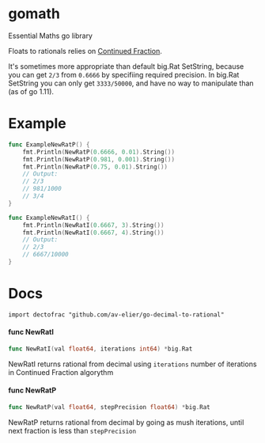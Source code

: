 # gomath

Essential Maths go library

Floats to rationals relies on [Continued Fraction](http://mathworld.wolfram.com/ContinuedFraction.html).

It's sometimes more appropriate than default big.Rat SetString, because
you can get `2/3` from `0.6666` by specifiing required precision. In big.Rat SetString
you can only get `3333/50000`, and have no way to manipulate than (as of go 1.11).

# Example
```go
func ExampleNewRatP() {
	fmt.Println(NewRatP(0.6666, 0.01).String())
	fmt.Println(NewRatP(0.981, 0.001).String())
	fmt.Println(NewRatP(0.75, 0.01).String())
	// Output:
	// 2/3
	// 981/1000
	// 3/4
}
```
```go
func ExampleNewRatI() {
	fmt.Println(NewRatI(0.6667, 3).String())
	fmt.Println(NewRatI(0.6667, 4).String())
	// Output:
	// 2/3
	// 6667/10000
}
```

# Docs
```
import dectofrac "github.com/av-elier/go-decimal-to-rational"
```

#### func NewRatI

```go
func NewRatI(val float64, iterations int64) *big.Rat
```
NewRatI returns rational from decimal using `iterations` number of
iterations in Continued Fraction algorythm

#### func NewRatP

```go
func NewRatP(val float64, stepPrecision float64) *big.Rat
```
NewRatP returns rational from decimal by going as mush iterations, until
next fraction is less than `stepPrecision`
